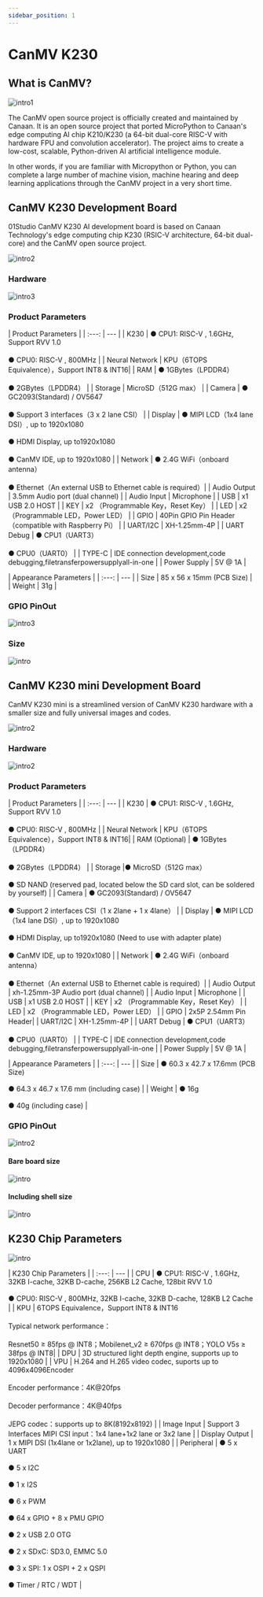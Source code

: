 ```yaml
---
sidebar_position: 1
---
```


# CanMV K230

## What is CanMV? 

![intro1](./img/canmv/intro1.png)

The CanMV open source project is officially created and maintained by Canaan. It is an open source project that ported MicroPython to Canaan's edge computing AI chip K210/K230 (a 64-bit dual-core RISC-V with hardware FPU and convolution accelerator). The project aims to create a low-cost, scalable, Python-driven AI artificial intelligence module.

In other words, if you are familiar with Micropython or Python, you can complete a large number of machine vision, machine hearing and deep learning applications through the CanMV project in a very short time.

## CanMV K230 Development Board

01Studio CanMV K230 AI development board is based on Canaan Technology's edge computing chip K230 (RSIC-V architecture, 64-bit dual-core) and the CanMV open source project.

![intro2](./img/canmv/intro2.png)

### Hardware

![intro3](./img/canmv/intro3.png)

### Product Parameters

|  Product Parameters |
|  :---:  | ---  |
| K230  | ● CPU1: RISC-V , 1.6GHz, Support RVV 1.0<br></br> ● CPU0: RISC-V , 800MHz |
| Neural Network  | KPU（6TOPS Equivalence），Support INT8 & INT16|
| RAM  | ● 1GBytes（LPDDR4）<br></br> ● 2GBytes（LPDDR4） | 
| Storage  | MicroSD（512G max） |
| Camera  | ● GC2093(Standard) / OV5647<br></br> ● Support 3 interfaces（3 x 2 lane CSI） |
| Display  | ● MIPI LCD（1x4 lane DSI）, up to 1920x1080<br></br> ● HDMI Display, up to1920x1080<br></br> ● CanMV IDE, up to 1920x1080 |
| Network  | ● 2.4G WiFi（onboard antenna）<br></br> ● Ethernet（An external USB to Ethernet cable is required）|
| Audio Output  | 3.5mm Audio port (dual channel) |
| Audio Input  | Microphone |
| USB  | x1 USB 2.0 HOST |
| KEY  | x2 （Programmable Key，Reset Key） |
| LED  | x2 （Programmable LED，Power LED） |
| GPIO  | 40Pin GPIO Pin Header（compatible with Raspberry Pi） |
| UART/I2C  | XH-1.25mm-4P |
|  UART Debug  | ● CPU1（UART3）<br></br> ●  CPU0（UART0） |
| TYPE-C  | IDE connection development,code debugging,filetransferpowersupplyall-in-one |
| Power Supply  | 5V @ 1A |

|  Appearance Parameters |
|  :---:  | ---  |
| Size  | 85 x 56 x 15mm  (PCB Size) |
| Weight  | 31g |


### GPIO PinOut

![intro3](./img/canmv/pinout.png)

### Size

![intro](./img/canmv/size.png)

## CanMV K230 mini Development Board

CanMV K230 mini is a streamlined version of CanMV K230 hardware with a smaller size and fully universal images and codes.

![intro2](./img/canmv/mini_intro1.png)

### Hardware

![intro2](./img/canmv/mini_intro2.png)

### Product Parameters

|  Product Parameters |
|  :---:  | ---  |
| K230  | ● CPU1: RISC-V , 1.6GHz, Support RVV 1.0<br></br> ● CPU0: RISC-V , 800MHz |
| Neural Network  | KPU（6TOPS Equivalence），Support INT8 & INT16|
| RAM (Optional)  | ● 1GBytes（LPDDR4）<br></br> ● 2GBytes（LPDDR4） | 
| Storage  |● MicroSD（512G max）<br></br> ● SD NAND (reserved pad, located below the SD card slot, can be soldered by yourself) |
| Camera  | ● GC2093(Standard) / OV5647<br></br> ● Support 2 interfaces CSI（1 x 2lane + 1 x 4lane） |
| Display  | ● MIPI LCD（1x4 lane DSI）, up to 1920x1080<br></br> ● HDMI Display, up to1920x1080 (Need to use with adapter plate)<br></br> ● CanMV IDE, up to 1920x1080 |
| Network  | ● 2.4G WiFi（onboard antenna）<br></br> ● Ethernet（An external USB to Ethernet cable is required）|
| Audio Output  | xh-1.25mm-3P Audio port (dual channel) |
| Audio Input  | Microphone |
| USB  | x1 USB 2.0 HOST |
| KEY  | x2 （Programmable Key，Reset Key） |
| LED  | x2 （Programmable LED，Power LED） |
| GPIO  | 2x5P 2.54mm Pin Header|
| UART/I2C  | XH-1.25mm-4P |
|  UART Debug  | ● CPU1（UART3）<br></br> ●  CPU0（UART0） |
| TYPE-C  | IDE connection development,code debugging,filetransferpowersupplyall-in-one |
| Power Supply  | 5V @ 1A |

|  Appearance Parameters |
|  :---:  | ---  |
| Size  | ● 60.3 x 42.7 x 17.6mm  (PCB Size) <br></br> ● 64.3 x 46.7 x 17.6 mm (including case) |
| Weight  | ● 16g <br></br> ● 40g (including case) |


### GPIO PinOut

![intro2](./img/canmv/mini_intro3.png)


#### Bare board size

![intro](./img/canmv/mini_size.png)

#### Including shell size

![intro](./img/canmv/mini_size2.png)

## K230 Chip Parameters

![intro](./img/canmv/intro5.png)

|  K230 Chip Parameters |
|  :---:  | ---  |
| CPU  | ● CPU1: RISC-V , 1.6GHz, 32KB I-cache, 32KB D-cache, 256KB L2 Cache, 128bit RVV 1.0<br></br> ● CPU0: RISC-V , 800MHz, 32KB I-cache, 32KB D-cache, 128KB L2 Cache |
| KPU  | 6TOPS Equivalence，Support INT8 & INT16<br></br>Typical network performance：<br></br>Resnet50 ≥ 85fps @ INT8；Mobilenet_v2 ≥ 670fps @ INT8；YOLO V5s  ≥ 38fps @ INT8|
| DPU  | 3D structured light depth engine, supports up to 1920x1080 | 
| VPU  | H.264 and H.265 video codec, suports up to 4096x4096Encoder <br></br>Encoder performance：4K@20fps<br></br>Decoder performance：4K@40fps<br></br>JEPG codec：supports up to 8K(8192x8192) |
| Image Input  | Support 3 Interfaces MIPI CSI input：1x4 lane+1x2 lane or 3x2 lane |
| Display Output  | 1 x MIPI DSI (1x4lane or 1x2lane), up to 1920x1080 |
| Peripheral  | ● 5 x UART <br></br>● 5 x I2C<br></br>● 1 x I2S<br></br>● 6 x PWM<br></br>● 64 x GPIO + 8 x PMU GPIO<br></br>● 2 x USB 2.0 OTG <br></br>● 2 x SDxC: SD3.0, EMMC 5.0 <br></br>● 3 x SPI: 1 x OSPI + 2 x QSPI<br></br>● Timer / RTC / WDT  |